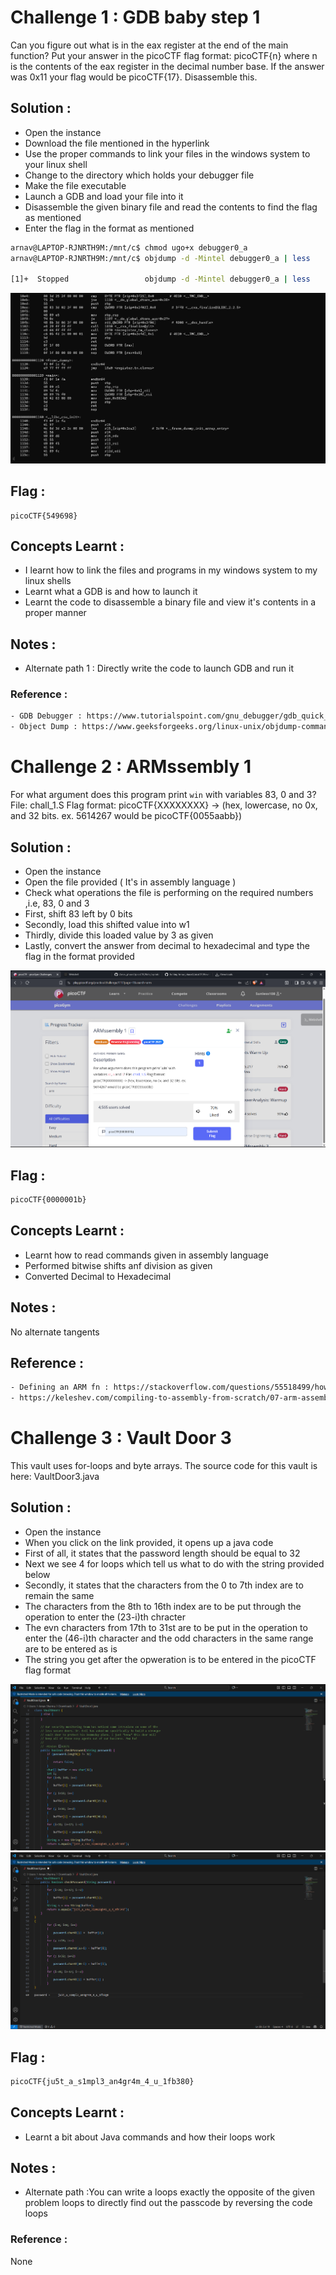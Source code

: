 # Challenge 1 : GDB baby step 1

Can you figure out what is in the eax register at the end of the main function? Put your answer in the picoCTF flag format: picoCTF{n} where n is the contents of the eax register in the decimal number base. If the answer was 0x11 your flag would be picoCTF{17}.
Disassemble this.

## Solution : 
- Open the instance
- Download the file mentioned in the hyperlink
- Use the proper commands to link your files in the windows system to your linux shell
- Change to the directory which holds your debugger file
- Make the file executable
- Launch a GDB and load your file into it
- Disassemble the given binary file and read the contents to find the flag as mentioned
- Enter the flag in the format as mentioned

```sh
arnav@LAPTOP-RJNRTH9M:/mnt/c$ chmod ugo+x debugger0_a
arnav@LAPTOP-RJNRTH9M:/mnt/c$ objdump -d -Mintel debugger0_a | less

[1]+  Stopped                 objdump -d -Mintel debugger0_a | less
```

![GDB baby step1 Flag](../pics/Screenshot%202025-10-26%20005453.png?raw=true)

## Flag : 
```
picoCTF{549698}
```

## Concepts Learnt :

- I learnt how to link the files and programs in my windows system to my linux shells
- Learnt what a GDB is and how to launch it
- Learnt the code to disassemble a binary file and view it's contents in a proper manner

## Notes : 

- Alternate path 1 : Directly write the code to launch GDB and run it

### Reference : 
```sh
- GDB Debugger : https://www.tutorialspoint.com/gnu_debugger/gdb_quick_guide.htm
- Object Dump : https://www.geeksforgeeks.org/linux-unix/objdump-command-in-linux-with-examples/
```

# Challenge 2 : ARMssembly 1

For what argument does this program print `win` with variables 83, 0 and 3? File: chall_1.S Flag format: picoCTF{XXXXXXXX} -> (hex, lowercase, no 0x, and 32 bits. ex. 5614267 would be picoCTF{0055aabb})

## Solution : 

- Open the instance
- Open the file provided ( It's in assembly language )
- Check what operations the file is performing on the required numbers ,i.e, 83, 0 and 3
- First, shift 83 left by 0 bits
- Secondly, load this shifted value into w1
- Thirdly, divide this loaded value by 3 as given
- Lastly, convert the answer from decimal to hexadecimal and type the flag in the format provided

![ARMssembly 1 Flag](../pics/Screenshot%202025-10-26%20141136.png?raw=true)

## Flag  : 
```sh
picoCTF{0000001b}
```

## Concepts Learnt : 

- Learnt how to read commands given in assembly language
- Performed bitwise shifts anf division as given
- Converted Decimal to Hexadecimal

## Notes : 

 No alternate tangents

 ## Reference : 
 ```sh
 - Defining an ARM fn : https://stackoverflow.com/questions/55518499/how-to-define-an-arm-assembly-function-that-can-be-used-in-c
 - https://keleshev.com/compiling-to-assembly-from-scratch/07-arm-assembly-programming
```

# Challenge 3 : Vault Door 3

This vault uses for-loops and byte arrays. The source code for this vault is here: VaultDoor3.java

## Solution : 
- Open the instance
- When you click on the link provided, it opens up a java code
- First of all, it states that the password length should be equal to 32
- Next we see 4 for loops which tell us what to do with the string provided below
- Secondly, it states that the characters from the 0 to 7th index are to remain the same
- The characters from the 8th to 16th index are to be put through the operation to enter the (23-i)th chracter
- The evn characters from 17th to 31st are to be put in the operation to enter the (46-i)th character and the odd characters in the same range are to be entered as is
- The string you get after the opweration is to be entered in the picoCTF flag format

![Vault Door 3 Question](../pics/Screenshot%202025-10-26%20185410.png?raw=true)
![Vault Door 3 Solution](../pics/Screenshot%202025-10-26%20185510.png?raw=true)

## Flag : 
```sh
picoCTF{ju5t_a_s1mpl3_an4gr4m_4_u_1fb380}
```

## Concepts Learnt : 

- Learnt a bit about Java commands and how their loops work

## Notes : 
- Alternate path :You can write a loops exactly the opposite of the given problem loops to directly find out the passcode by reversing the code loops

### Reference : 
None
